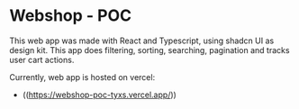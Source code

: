 # Webshop - POC

This web app was made with React and Typescript, using shadcn UI as design kit.
This app does filtering, sorting, searching, pagination and tracks user cart actions.

Currently, web app is hosted on vercel:

- ((https://webshop-poc-tyxs.vercel.app/))

